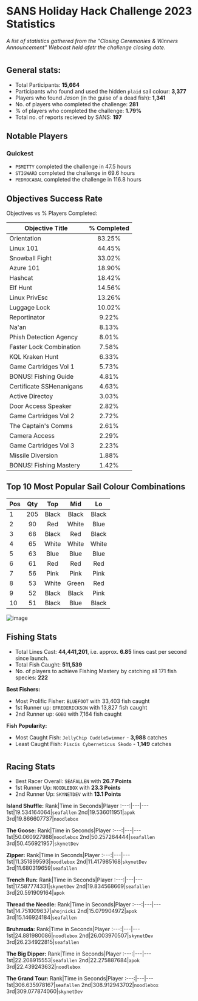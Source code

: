 # SANS Holiday Hack Challenge 2023 Statistics #

_A list of statistics gathered from the "Closing Ceremonies & Winners Announcement" Webcast held afetr the challenge closing date._

#  

## General stats: ##
-  Total Participants: **15,664**
-  Participants who found and used the hidden `plaid` sail colour:  **3,377**
-  Players who found _Jason_ (in the guise of a dead fish):  **1,341**
-  No. of players who completed the challenge:  **281**
-  % of players who completed the challenge:  **1.79%**
-  Total no. of reports recieved by SANS:  **197**



## Notable Players ##
### Quickest ###
-  `PSMITTY` completed the challenge in 47.5 hours
-  `STIGWARD` completed the challenge in 69.6 hours
-  `PEDROCABAL` completed the challenge in 116.8 hours

## Objectives Success Rate ##
Objectives vs % Players Completed:

Objective Title|% Completed
---|:---:
Orientation|83.25%
Linux 101|44.45%
Snowball Fight|33.02%
Azure 101|18.90%
Hashcat|18.42%
Elf Hunt|14.56%
Linux PrivEsc|13.26%
Luggage Lock|10.02%
Reportinator|9.22%
Na'an|8.13%
Phish Detection Agency|8.01%
Faster Lock Combination|7.58%
KQL Kraken Hunt|6.33%
Game Cartridges Vol 1|5.73%
BONUS! Fishing Guide|4.81%
Certificate SSHenanigans|4.63%
Active Directoy|3.03%
Door Access Speaker|2.82%
Game Cartridges Vol 2|2.72%
The Captain's Comms|2.61%
Camera Access|2.29%
Game Cartridges Vol 3|2.23%
Missile Diversion|1.88%
BONUS! Fishing Mastery|1.42%

## Top 10 Most Popular Sail Colour Combinations ##

Pos|Qty|Top|Mid|Lo
---|:---:|:---:|:---:|:---:
1|205|Black|Black|Black
2|90|Red|White|Blue
3|68|Black|Red|Black
4|65|White|White|White
5|63|Blue|Blue|Blue
6|61|Red|Red|Red
7|56|Pink|Pink|Pink
8|53|White|Green|Red
9|52|Black|Black|Pink
10|51|Black|Blue|Black

![image](https://github.com/beta-j/SANS-Holiday-Hack-Challenge-2023/assets/60655500/f3bfe04b-7536-4709-951b-4a6448ba554b)


## Fishing Stats ##
-  Total Lines Cast:  **44,441,201**, i.e. approx. **6.85** lines cast per second since launch.
-  Total Fish Caught:  **511,539**
-  No. of players to achieve Fishing Mastery by catching all 171 fish species:  **222**

**Best Fishers:**
-  Most Prolific Fisher:  `BLUEFOOT` with 33,403 fish caught
-  1st Runner up:  `EFREDERICKSON` with 13,827 fish caught
-  2nd Runner up:  `GOBO` with 7,164 fish caught

**Fish Popularity:**
- Most Caught Fish:  `JellyChip CuddleSwimmer` - **3,988** catches
- Least Caught Fish:  `Piscis Cyberneticus Skodo` - **1,149** catches

#  
## Racing Stats ##
- Best Racer Overall:  `SEAFALLEN` with **26.7 Points**
- 1st Runner Up:       `NOODLEBOX` with **23.3 Points**
- 2nd Runner Up:       `SKYNETDEV` with **13.1 Points**

**Island Shuffle:**
Rank|Time in Seconds|Player
:---:|---|---
1st|19.534164064|`seafallen`
2nd|19.536011951|`apok`
3rd|19.866607737|`noodlebox`

**The Goose:**
Rank|Time in Seconds|Player
:---:|---|---
1st|50.060927988|`noodlebox`
2nd|50.257264444|`seafallen`
3rd|50.456921957|`skynetDev`

**Zipper:**
Rank|Time in Seconds|Player
:---:|---|---
1st|11.351899593|`noodlebox`
2nd|11.417985168|`skynetDev`
3rd|11.680319659|`seafallen`


**Trench Run:**
Rank|Time in Seconds|Player
:---:|---|---
1st|17.587774331|`skynetDev`
2nd|19.834568669|`seafallen`
3rd|20.591909164|`apok`

**Thread the Needle:**
Rank|Time in Seconds|Player
:---:|---|---
1st|14.751009637|`ahojnicki`
2nd|15.079904972|`apok`
3rd|15.146924184|`seafallen`

**Bruhmuda:**
Rank|Time in Seconds|Player
:---:|---|---
1st|24.881980086|`noodlebox`
2nd|26.003970507|`skynetDev`
3rd|26.234922815|`seafallen`

**The Big Dipper:**
Rank|Time in Seconds|Player
:---:|---|---
1st|22.208915553|`seafallen`
2nd|22.275887684|`apok`
3rd|22.439243632|`noodlebox`

**The Grand Tour:**
Rank|Time in Seconds|Player
:---:|---|---
1st|306.635978167|`seafallen`
2nd|308.912943702|`noodlebox`
3rd|309.077874060|`skynetDev`
